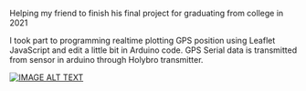 Helping my friend to finish his final project for graduating from college in 2021

I took part to programming realtime plotting GPS position using Leaflet JavaScript and edit a little bit in Arduino code.
GPS Serial data is transmitted from sensor in arduino through Holybro transmitter.

[![IMAGE ALT TEXT](http://img.youtube.com/vi/QwL0rtvwXfE/0.jpg)](https://www.youtube.com/watch?v=QwL0rtvwXfE&t=9s "Realtime plotting")


